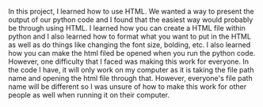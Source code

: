 In this project, I learned how to use HTML. We wanted a way to present the output of our python code and I found that the easiest way would 
probably be through using HTML. I learned how you can create a HTML file within python and I also learned how to format what you want to put
in the HTML as well as do things like changing the font size, bolding, etc. I also learned how you can make the html filed be opened when 
you run the python code.
However, one difficulty that I faced was making this work for everyone. In the code I have, it will only work on my computer as it is taking the
file path name and opening the html file through that. However, everyone's file path name will be different so I was unsure of how to make this
work for other people as well when running it on their computer.
